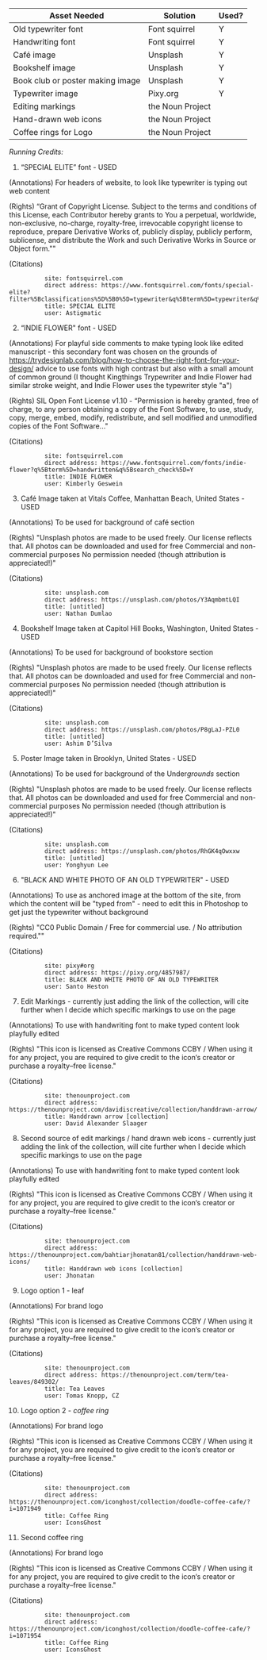| Asset Needed                     | Solution         | Used? |
| -------------------------------- | ---------------- | ----- |
| Old typewriter font              | Font squirrel    | Y     |
| Handwriting font                 | Font squirrel    | Y     |
| Café image                       | Unsplash         | Y     |
| Bookshelf image                  | Unsplash         | Y     |
| Book club or poster making image | Unsplash         | Y     |
| Typewriter image                 | Pixy.org         | Y     |
| Editing markings                 | the Noun Project |       |
| Hand-drawn web icons             | the Noun Project |       |
| Coffee rings for Logo            | the Noun Project |       |

*Running Credits:*

1. “SPECIAL ELITE” font - USED

(Annotations) For headers of website, to look like typewriter is typing out web content

(Rights) “Grant of Copyright License. Subject to the terms and conditions of
    this License, each Contributor hereby grants to You a perpetual,
    worldwide, non-exclusive, no-charge, royalty-free, irrevocable
    copyright license to reproduce, prepare Derivative Works of,
    publicly display, publicly perform, sublicense, and distribute the
    Work and such Derivative Works in Source or Object form.""

(Citations)

              site: fontsquirrel.com
              direct address: https://www.fontsquirrel.com/fonts/special-elite?filter%5Bclassifications%5D%5B0%5D=typewriter&q%5Bterm%5D=typewriter&q%5Bsearch_check%5D=Y
              title: SPECIAL ELITE
              user: Astigmatic

2. “INDIE FLOWER" font - USED

(Annotations) For playful side comments to make typing look like edited manuscript - this secondary font was chosen on the grounds of https://trydesignlab.com/blog/how-to-choose-the-right-font-for-your-design/ advice to use fonts with high contrast but also with a small amount of common ground (I thought Kingthings Trypewriter and Indie Flower had similar stroke weight, and Indie Flower uses the typewriter style "a")

(Rights) SIL Open Font License v1.10 - “Permission is hereby granted, free of charge, to any person obtaining a copy of the Font Software, to use, study, copy, merge, embed, modify, redistribute, and sell modified and unmodified copies of the Font Software..."

(Citations)

              site: fontsquirrel.com
              direct address: https://www.fontsquirrel.com/fonts/indie-flower?q%5Bterm%5D=handwritten&q%5Bsearch_check%5D=Y
              title: INDIE FLOWER
              user: Kimberly Geswein

3. Café Image taken at Vitals Coffee, Manhattan Beach, United States - USED

(Annotations) To be used for background of café section

(Rights) "Unsplash photos are made to be used freely. Our license reflects that.
            All photos can be downloaded and used for free
            Commercial and non-commercial purposes
            No permission needed (though attribution is appreciated!)"

(Citations)

              site: unsplash.com
              direct address: https://unsplash.com/photos/Y3AqmbmtLQI
              title: [untitled]
              user: Nathan Dumlao

4. Bookshelf Image taken at Capitol Hill Books, Washington, United States - USED

(Annotations) To be used for background of bookstore section

(Rights) "Unsplash photos are made to be used freely. Our license reflects that.
            All photos can be downloaded and used for free
            Commercial and non-commercial purposes
            No permission needed (though attribution is appreciated!)"

(Citations)

              site: unsplash.com
              direct address: https://unsplash.com/photos/P8gLaJ-PZL0
              title: [untitled]
              user: Ashim D’Silva

5. Poster Image taken in Brooklyn, United States - USED

(Annotations) To be used for background of the Under*grounds* section

(Rights) "Unsplash photos are made to be used freely. Our license reflects that.
            All photos can be downloaded and used for free
            Commercial and non-commercial purposes
            No permission needed (though attribution is appreciated!)"

(Citations)

              site: unsplash.com
              direct address: https://unsplash.com/photos/RhGK4qOwxxw
              title: [untitled]
              user: Yonghyun Lee

6. "BLACK AND WHITE PHOTO OF AN OLD TYPEWRITER" - USED

(Annotations) To use as anchored image at the bottom of the site, from which the content will be "typed from" - need to edit this in Photoshop to get just the typewriter without background

(Rights) "CC0 Public Domain / Free for commercial use. / No attribution required.""

(Citations)

              site: pixy#org
              direct address: https://pixy.org/4857987/
              title: BLACK AND WHITE PHOTO OF AN OLD TYPEWRITER
              user: Santo Heston

7. Edit Markings - currently just adding the link of the collection, will cite further when I decide which specific markings to use on the page

(Annotations) To use with handwriting font to make typed content look playfully edited

(Rights) "This icon is licensed as Creative Commons CCBY / When using it for any project, you are required to give credit to the icon‘s creator or purchase a royalty–free license."

(Citations)

              site: thenounproject.com
              direct address: https://thenounproject.com/davidiscreative/collection/handdrawn-arrow/
              title: Handdrawn arrow [collection]
              user: David Alexander Slaager

8. Second source of edit markings / hand drawn web icons - currently just adding the link of the collection, will cite further when I decide which specific markings to use on the page

(Annotations) To use with handwriting font to make typed content look playfully edited

(Rights) "This icon is licensed as Creative Commons CCBY / When using it for any project, you are required to give credit to the icon‘s creator or purchase a royalty–free license."

(Citations)

              site: thenounproject.com
              direct address: https://thenounproject.com/bahtiarjhonatan81/collection/handdrawn-web-icons/
              title: Handdrawn web icons [collection]
              user: Jhonatan

9. Logo option 1 - leaf

(Annotations) For brand logo

(Rights) "This icon is licensed as Creative Commons CCBY / When using it for any project, you are required to give credit to the icon‘s creator or purchase a royalty–free license."

(Citations)

              site: thenounproject.com
              direct address: https://thenounproject.com/term/tea-leaves/849302/
              title: Tea Leaves
              user: Tomas Knopp, CZ

10. Logo option 2 - *coffee ring*

(Annotations) For brand logo

(Rights) "This icon is licensed as Creative Commons CCBY / When using it for any project, you are required to give credit to the icon‘s creator or purchase a royalty–free license."

(Citations)

              site: thenounproject.com
              direct address: https://thenounproject.com/iconghost/collection/doodle-coffee-cafe/?i=1071949
              title: Coffee Ring
              user: IconsGhost

11. Second coffee ring

(Annotations) For brand logo

(Rights) "This icon is licensed as Creative Commons CCBY / When using it for any project, you are required to give credit to the icon‘s creator or purchase a royalty–free license."

(Citations)

              site: thenounproject.com
              direct address: https://thenounproject.com/iconghost/collection/doodle-coffee-cafe/?i=1071954
              title: Coffee Ring
              user: IconsGhost
